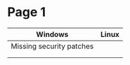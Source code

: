 # Page 1

| Windows                  | Linux |
| ------------------------ | ----- |
| Missing security patches |       |
|                          |       |
|                          |       |
